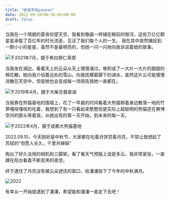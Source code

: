```yaml
---
title: "偷偷写给panpan"
date: 2022-09-10T00:56:02+08:00
draft: false
---
```


当我在一个晴朗的夏夜仰望天空，我看到像画一样铺在眼前的银河，这些万亿亿颗星星承载了百亿年的时光流逝，见证了我们每个人的一生。
我在其中突然捕捉到一颗小小的星星，虽然不是最明亮的，但她一闪一闪地向我诉说着她的故事。

![](/img/iwttydongdong/galaxy.jpg "于2021年7月，摄于希拉穆仁草原")


当我坐在湖边，看着天上的云朵从天上慢慢涌过，堆积成了一大片一大片的甜甜的棉花糖，她向我介绍着远处的雪山，向我炫耀着脚下的湖水，虽然这片云可能慢慢消散在天空中，但是她也会变成每一场雨告我她一直都在。

![](/img/iwttydongdong/lake.jpg "于2019年4月，摄于大柴旦翡翠湖")

当我靠在熊猫基地的围墙上，花了一早晨的时间看着大熊猫掰着身边散落一地的竹笋嘎吱嘎吱的吃着，我想到了有一只看起来憨憨但是实际上超聪明的熊猫还在赛博空间的那头等着我，从她出现的第一天开始，到未来的每一天。

![](/img/iwttydongdong/panda.jpg "于2022年4月，摄于成都大熊猫基地")


2022.09.10，今天刚好是中秋节，大家都在吃着月饼赏着月亮，不禁让我想起了苏轼的“但愿人长久，千里共婵娟”

掏出了好久没用的相机和三脚架，看了看天气预报上说是多云，我非常紧张，一直蹲在阳台看着不断变黑的夜空。
  
终于逮住了月亮没有被云朵遮住的窗口，给潘潘拍下了今年的中秋满月。


![2022](/img/iwttydongdong/moon.jpg "摄于2022年9月10日20:53，于家里阳台")

有幸从一开始就遇到了潘潘，希望能和潘潘一直走下去吧！


